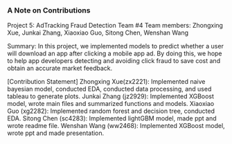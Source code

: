 ### A Note on Contributions
Project 5: AdTracking Fraud Detection
Team #4
Team members: Zhongxing Xue, Junkai Zhang, Xiaoxiao Guo, Sitong Chen, Wenshan Wang

Summary: In this project, we implemented models to predict whether a user will download an app after clicking a mobile app ad. By doing this, we hope to help app developers detecting and avoiding click fraud to save cost and obtain an accurate market feedback.

[Contribution Statement]
Zhongxing Xue(zx2221): Implemented naive bayesian model, conducted EDA, conducted data processing, and used tableau to generate plots.
Junkai Zhang (jz2929): Implemented XGBoost model, wrote main files and summarized functions and models.
Xiaoxiao Guo (xg2282): Implemented random forest and decision tree, conducted EDA.
Sitong Chen (sc4283): Implemented lightGBM model, made ppt and wrote readme file.
Wenshan Wang (ww2468): Implemented XGBoost model, wrote ppt and made presentation.